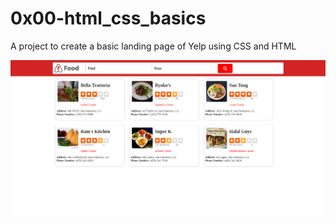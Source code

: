 # 0x00-html_css_basics

A project to create a basic landing page of Yelp using CSS and HTML 

<kbd>![UI](https://raw.githubusercontent.com/SravanthiSinha/holbertonschool-webstack_basics/master/0x00-html_css_basics/images/UI.png)</kbd>

